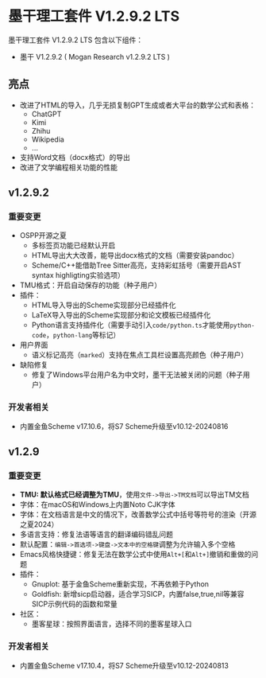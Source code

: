 # 墨干理工套件 V1.2.9.2 LTS
墨干理工套件 V1.2.9.2 LTS 包含以下组件：
+ 墨干 V1.2.9.2 ( Mogan Research v1.2.9.2 LTS )

## 亮点
+ 改进了HTML的导入，几乎无损复制GPT生成或者大平台的数学公式和表格：
  + ChatGPT
  + Kimi
  + Zhihu
  + Wikipedia
  + ...
+ 支持Word文档（docx格式）的导出
+ 改进了文学编程相关功能的性能

## v1.2.9.2
### 重要变更
+ OSPP开源之夏
  + 多标签页功能已经默认开启
  + HTML导出大大改善，能导出docx格式的文档（需要安装pandoc）
  + Scheme/C++能借助Tree Sitter高亮，支持彩虹括号（需要开启AST syntax highligting实验选项）
+ TMU格式：开启自动保存的功能（种子用户）
+ 插件：
  + HTML导入导出的Scheme实现部分已经插件化
  + LaTeX导入导出的Scheme实现部分和论文模板已经插件化
  + Python语言支持插件化（需要手动引入`code/python.ts`才能使用`python-code`，`python-lang`等标记）
+ 用户界面
  - 语义标记高亮（`marked`）支持在焦点工具栏设置高亮颜色（种子用户）
+ 缺陷修复
  - 修复了Windows平台用户名为中文时，墨干无法被关闭的问题（种子用户）

### 开发者相关
+ 内置金鱼Scheme v17.10.6，将S7 Scheme升级至v10.12-20240816

## v1.2.9
### 重要变更
+ **TMU: 默认格式已经调整为TMU**，使用`文件->导出->TM文档`可以导出TM文档
+ 字体：在macOS和Windows上内置Noto CJK字体
+ 字体：在文档语言是中文的情况下，改善数学公式中括号等符号的渲染（开源之夏2024）
+ 多语言支持：修复法语等语言的翻译编码错乱问题
+ 默认配置：`编辑->首选项->键盘->文本中的空格键`调整为允许输入多个空格
+ Emacs风格快捷键：修复无法在数学公式中使用`Alt+[`和`Alt+]`撤销和重做的问题
+ 插件：
  - Gnuplot: 基于金鱼Scheme重新实现，不再依赖于Python
  - Goldfish: 新增sicp启动器，适合学习SICP，内置false,true,nil等兼容SICP示例代码的函数和常量
+ 社区：
  - 墨客星球：按照界面语言，选择不同的墨客星球入口

### 开发者相关
+ 内置金鱼Scheme v17.10.4，将S7 Scheme升级至v10.12-20240813
